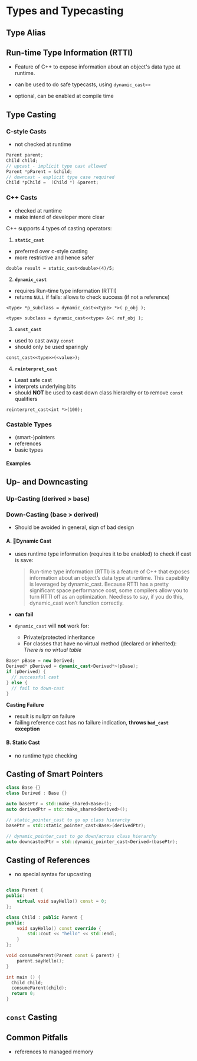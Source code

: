 # Types and Typecasting





## Type Alias









## Run-time Type Information (RTTI)

- Feature of C++ to expose information about an object's data type at runtime.

- can be used to do safe typecasts, using `dynamic_cast<>`
- optional, can be enabled at compile time



## Type Casting

### C-style Casts

- not checked at runtime

```cpp
Parent parent;
Child child;
// upcast - implicit type cast allowed
Parent *pParent = &child;
// downcast - explicit type case required 
Child *pChild =  (Child *) &parent;
```

### C++ Casts

- checked at runtime
- make intend of developer more clear

C++ supports 4 types of casting operators:

1. **`static_cast`**

- preferred over c-style casting
- more restrictive and hence safer

`double result = static_cast<double>(4)/5;`

2. **`dynamic_cast`**

- requires Run-time type information (RTTI)
- returns `NULL` if fails: allows to check success (if not a reference)

`<type> *p_subclass = dynamic_cast<<type> *>( p_obj );`

`<type> subclass = dynamic_cast<<type> &>( ref_obj );`

3. **`const_cast`**

- used to cast away `const`
- should only be used sparingly

`const_cast<<type>>(<value>);`

4. **`reinterpret_cast`**

- Least safe cast
- interprets underlying bits
- should **NOT** be used to cast down class hierarchy or to remove `const` qualifiers

`reinterpret_cast<int *>(100);`

### Castable Types

- (smart-)pointers
- references
- basic types



#### Examples



## Up- and Downcasting



### Up-Casting (derived > base)



### Down-Casting (base > derived)

- Should be avoided in general, sign of bad design

#### A. Dynamic Cast

- uses runtime type information (requires it to be enabled) to check if cast is save:

  > Run-time type information (RTTI) is a feature of C++ that exposes 
  > information about an object’s data type at runtime.  This capability is 
  > leveraged by dynamic_cast.  Because RTTI has a pretty significant space 
  > performance cost, some compilers allow you to turn RTTI off as an 
  > optimization.  Needless to say, if you do this, dynamic_cast won’t 
  > function correctly.

- **can fail**

- `dynamic_cast` will **not** work for:

  - Private/protected inheritance
  - For classes that have no virtual method (declared or inherited): *There is no virtual table*

```cpp
Base* pBase = new Derived;
Derived* pDerived = dynamic_cast<Derived*>(pBase);
if (pDerived) {
  // successful cast
} else {
  // fail to down-cast
}
```

**Casting Failure**

- result is nullptr on failure
- failing reference cast has no failure indication, **throws `bad_cast` exception**

#### B. Static Cast

- no runtime type checking

  

## Casting of Smart Pointers

```cpp
class Base {}
class Derived : Base {}

auto basePtr = std::make_shared<Base>();
auto derivedPtr = std::make_shared<Derived>();

// static_pointer_cast to go up class hierarchy
basePtr = std::static_pointer_cast<Base>(derivedPtr);

// dynamic_pointer_cast to go down/across class hierarchy
auto downcastedPtr = std::dynamic_pointer_cast<Derived>(basePtr);
```



## Casting of References

- no special syntax for upcasting



```cpp

class Parent {
public:
    virtual void sayHello() const = 0;
};

class Child : public Parent {
public:
    void sayHello() const override {
        std::cout << "hello" << std::endl;
    }
};

void consumeParent(Parent const & parent) {
    parent.sayHello();
}

int main () {
  Child child;
  consumeParent(child);
  return 0;
}
```







## `const` Casting





## Common Pitfalls

- references to managed memory